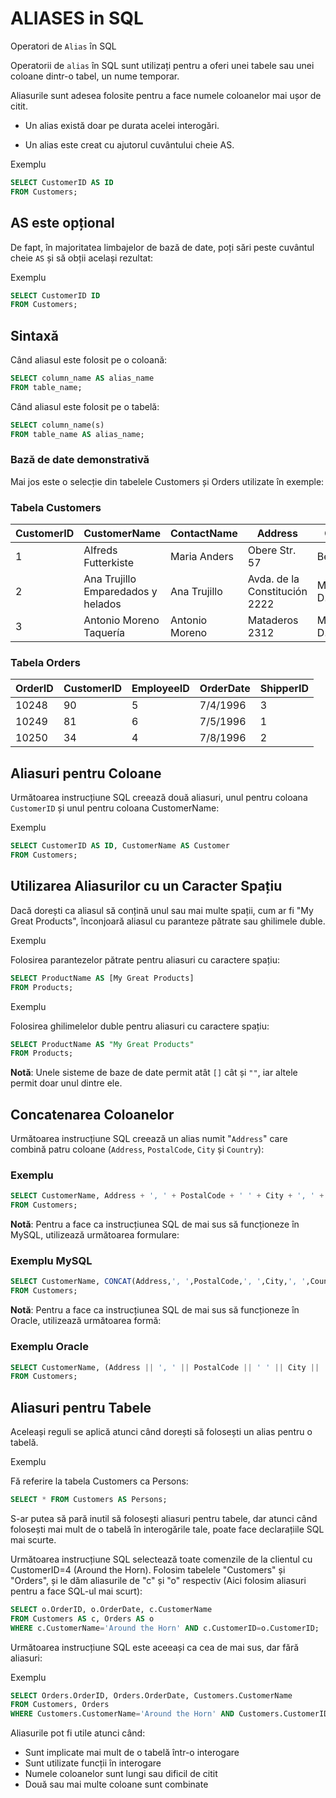 # ALIASES in SQL

Operatori de `Alias` în SQL

Operatorii de `alias` în SQL sunt utilizați pentru a oferi unei tabele sau unei coloane dintr-o tabel, un nume temporar.

Aliasurile sunt adesea folosite pentru a face numele coloanelor mai ușor de citit.

- Un alias există doar pe durata acelei interogări.

- Un alias este creat cu ajutorul cuvântului cheie AS.

Exemplu

```sql
SELECT CustomerID AS ID
FROM Customers;
```

## AS este opțional

De fapt, în majoritatea limbajelor de bază de date, poți sări peste cuvântul cheie `AS` și să obții același rezultat:

Exemplu

```sql
SELECT CustomerID ID
FROM Customers;
```
## Sintaxă

Când aliasul este folosit pe o coloană:

```sql
SELECT column_name AS alias_name
FROM table_name;
```
Când aliasul este folosit pe o tabelă:
```sql
SELECT column_name(s)
FROM table_name AS alias_name;
```

### Bază de date demonstrativă

Mai jos este o selecție din tabelele Customers și Orders utilizate în exemple:

### Tabela Customers

| CustomerID | CustomerName                     | ContactName      | Address                  | City         | PostalCode | Country |
|------------|----------------------------------|------------------|--------------------------|--------------|------------|---------|
| 1          | Alfreds Futterkiste              | Maria Anders     | Obere Str. 57            | Berlin       | 12209      | Germany |
| 2          | Ana Trujillo Emparedados y helados | Ana Trujillo   | Avda. de la Constitución 2222 | México D.F.  | 05021      | Mexico  |
| 3          | Antonio Moreno Taquería          | Antonio Moreno   | Mataderos 2312           | México D.F.  | 05023      | Mexico  |

### Tabela Orders

| OrderID | CustomerID | EmployeeID | OrderDate  | ShipperID |
|---------|------------|------------|------------|-----------|
| 10248   | 90         | 5          | 7/4/1996   | 3         |
| 10249   | 81         | 6          | 7/5/1996   | 1         |
| 10250   | 34         | 4          | 7/8/1996   | 2         |


## Aliasuri pentru Coloane

Următoarea instrucțiune SQL creează două aliasuri, unul pentru coloana `CustomerID` și unul pentru coloana CustomerName:

Exemplu

```sql
SELECT CustomerID AS ID, CustomerName AS Customer
FROM Customers;
```
## Utilizarea Aliasurilor cu un Caracter Spațiu

Dacă dorești ca aliasul să conțină unul sau mai multe spații, cum ar fi "My Great Products", înconjoară aliasul cu paranteze pătrate sau ghilimele duble.

Exemplu

Folosirea parantezelor pătrate pentru aliasuri cu caractere spațiu:

```sql
SELECT ProductName AS [My Great Products]
FROM Products;
```
Exemplu

Folosirea ghilimelelor duble pentru aliasuri cu caractere spațiu:

```sql
SELECT ProductName AS "My Great Products"
FROM Products;
```

**Notă**: Unele sisteme de baze de date permit atât `[]` cât și `""`, iar altele permit doar unul dintre ele.

## Concatenarea Coloanelor

Următoarea instrucțiune SQL creează un alias numit "`Address`" care combină patru coloane (`Address`, `PostalCode`, `City` și `Country`):

### Exemplu

```sql
SELECT CustomerName, Address + ', ' + PostalCode + ' ' + City + ', ' + Country AS Address
FROM Customers;
```

**Notă**: Pentru a face ca instrucțiunea SQL de mai sus să funcționeze în MySQL, utilizează următoarea formulare:

### Exemplu MySQL

```sql
SELECT CustomerName, CONCAT(Address,', ',PostalCode,', ',City,', ',Country) AS Address
FROM Customers;
```

**Notă**: Pentru a face ca instrucțiunea SQL de mai sus să funcționeze în Oracle, utilizează următoarea formă:

 ### Exemplu Oracle


 ```sql
 SELECT CustomerName, (Address || ', ' || PostalCode || ' ' || City || ', ' || Country) AS Address
FROM Customers;
```

## Aliasuri pentru Tabele

Aceleași reguli se aplică atunci când dorești să folosești un alias pentru o tabelă.

Exemplu

Fă referire la tabela Customers ca Persons:

```sql
SELECT * FROM Customers AS Persons;
```

S-ar putea să pară inutil să folosești aliasuri pentru tabele, dar atunci când folosești mai mult de o tabelă în interogările tale, poate face declarațiile SQL mai scurte.

Următoarea instrucțiune SQL selectează toate comenzile de la clientul cu CustomerID=4 (Around the Horn). Folosim tabelele "Customers" și "Orders", și le dăm aliasurile de "c" și "o" respectiv (Aici folosim aliasuri pentru a face SQL-ul mai scurt):

```sql
SELECT o.OrderID, o.OrderDate, c.CustomerName
FROM Customers AS c, Orders AS o
WHERE c.CustomerName='Around the Horn' AND c.CustomerID=o.CustomerID;
```

Următoarea instrucțiune SQL este aceeași ca cea de mai sus, dar fără aliasuri:

Exemplu

```sql
SELECT Orders.OrderID, Orders.OrderDate, Customers.CustomerName
FROM Customers, Orders
WHERE Customers.CustomerName='Around the Horn' AND Customers.CustomerID=Orders.CustomerID;
```

Aliasurile pot fi utile atunci când:

- Sunt implicate mai mult de o tabelă într-o interogare
- Sunt utilizate funcții în interogare
- Numele coloanelor sunt lungi sau dificil de citit
- Două sau mai multe coloane sunt combinate



